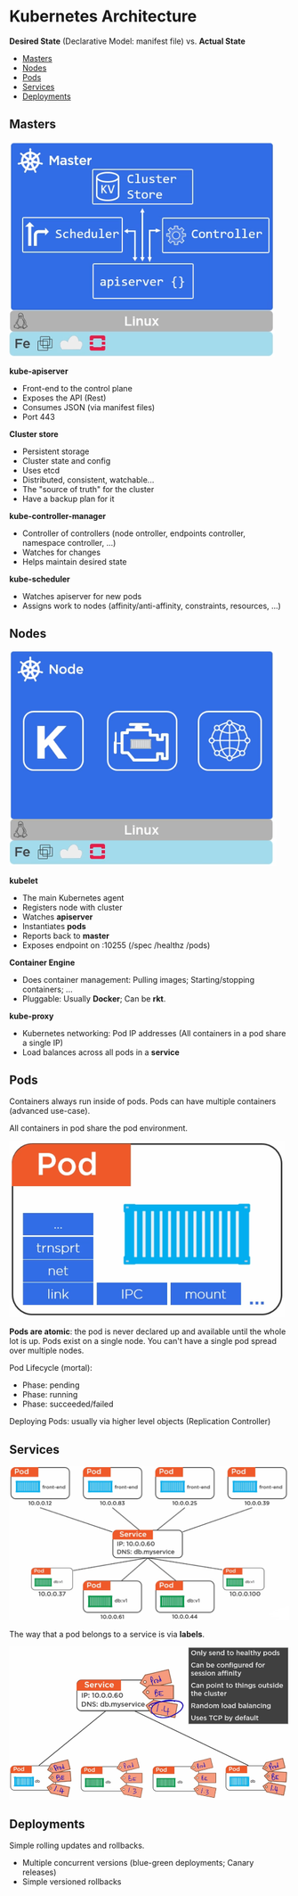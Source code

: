 # Kubernetes Architecture

**Desired State** (Declarative Model: manifest file) vs. **Actual State**

- [Masters](#Masters)
- [Nodes](#Nodes)
- [Pods](#Pods)
- [Services](#Services)
- [Deployments](#Deployments)

## Masters

![master](images/k8s_master.png)

**kube-apiserver**

- Front-end to the control plane
- Exposes the API (Rest)
- Consumes JSON (via manifest files)
- Port 443

**Cluster store**

- Persistent storage
- Cluster state and config
- Uses etcd
- Distributed, consistent, watchable...
- The "source of truth" for the cluster
- Have a backup plan for it

**kube-controller-manager**

- Controller of controllers (node ontroller, endpoints controller, namespace controller, ...)
- Watches for changes
- Helps maintain desired state

**kube-scheduler**

- Watches apiserver for new pods
- Assigns work to nodes (affinity/anti-affinity, constraints, resources, ...)

## Nodes

![node](images/k8s_node.png)

**kubelet**

- The main Kubernetes agent
- Registers node with cluster
- Watches **apiserver**
- Instantiates **pods**
- Reports back to **master**
- Exposes endpoint on :10255 (/spec /healthz /pods)

**Container Engine**

- Does container management: Pulling images; Starting/stopping containers; ...
- Pluggable: Usually **Docker**; Can be **rkt**.

**kube-proxy**

- Kubernetes networking: Pod IP addresses (All containers in a pod share a single IP)
- Load balances across all pods in a **service**

## Pods

Containers always run inside of pods. Pods can have multiple containers (advanced use-case).

All containers in pod share the pod environment.

![pod](images/k8s_pod.png)

**Pods are atomic**: the pod is never declared up and available until the whole lot is up. Pods exist on a single node. You can't have a single pod spread over multiple nodes.

Pod Lifecycle (mortal):

- Phase: pending
- Phase: running
- Phase: succeeded/failed

Deploying Pods: usually via higher level objects (Replication Controller)

## Services

![service](images/k8s_service.png)

The way that a pod belongs to a service is via **labels**.

![tag](images/k8s_tag.png)

## Deployments

Simple rolling updates and rollbacks.

- Multiple concurrent versions (blue-green deployments; Canary releases)
- Simple versioned rollbacks
























